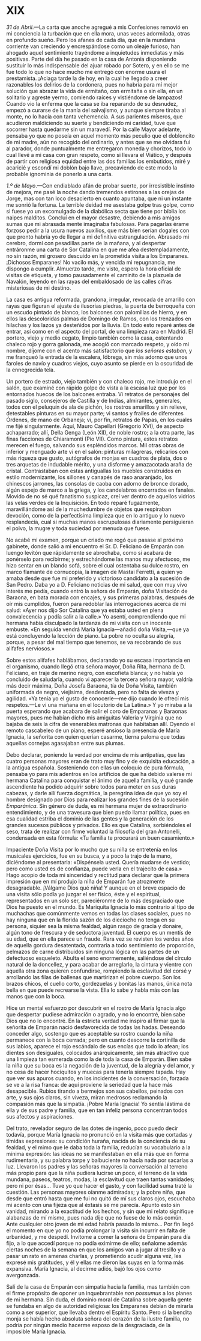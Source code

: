 # XIX

*31 de Abril*.—La carta que anoche agregué a mis Confesiones removió en mi
conciencia la turbación que en ella mora, unas veces adormilada, otras en
profundo sueño. Pero los afanes de cada día, que en la mundana corriente van
creciendo y encrespándose como un oleaje furioso, han ahogado aquel sentimiento
trayéndome a inquietudes inmediatas y más positivas. Parte del día he pasado en
la casa de Antonia disponiendo sustituir lo más indispensable del ajuar robado
por Sotero, y en ello se me fue todo lo que no hace mucho me entregó con enorme
usura el prestamista. ¡Aciaga tarde la de hoy, en la cual he llegado a creer
razonables los delirios de la cordonera, pues no habría para mí mejor solución
que abrazar la vida de ermitaño, con ermitaña o sin ella, en un solitario
y agreste yermo, comiendo raíces y vistiéndome de lampazos! Cuando vio la
enferma que la casa se iba reparando de su desnudez, empezó a curarse de la
manía del salvajismo, y aunque siempre tiraba al monte, no lo hacía con tanta
vehemencia. A sus parientes míseros, que acudieron maldiciendo su suerte
y bendiciendo mi caridad, tuve que socorrer hasta quedarme sin un maravedí. Por
la calle Mayor adelante, pensaba yo que no poseía en aquel momento más peculio
que el dobloncito de mi madre, aún no recogido del ordinario, y antes que se me
olvidara fui al parador, donde puntualmente me entregaron moneda y chorizos,
todo lo cual llevé a mi casa con gran respeto, como si llevara el Viático,
y después de partir con religiosa equidad entre las dos familias los embutidos,
miré y acaricié y escondí mi doblón bajo llave, precaviendo de este modo la
probable ignominia de ponerlo a una carta.

*1.º de Mayo*.—Con endiablado afán de probar suerte, por irresistible instinto
de mejora, me pasé la noche dando tremendos estirones a las orejas de Jorge,
mas con tan loco desacierto en cuanto apuntaba, que ni un instante me sonrió la
fortuna. La terrible deidad me asestaba golpe tras golpe, como si fuese yo un
excomulgado de la diabólica secta que tiene por biblia los naipes malditos.
Concluí en el mayor desastre, debiendo a mis amigos sumas que mi abrasada mente
imaginaba fabulosas. Para pagarlas érame forzoso pedir a la usura nuevos
auxilios, que más bien serían dogales con que pronto habría yo de llegar a mi
definitiva estrangulación. Abrasado mi cerebro, dormí con pesadillas parte de
la mañana, y al despertar entráronme una carta de Sor Catalina en que me afea
destempladamente, no sin razón, mi grosero descuido en la prometida visita
a los Emparanes. ¡Dichosos Emparanes! No vacilo más, y vencida mi repugnancia,
me dispongo a cumplir. Almuerzo tarde, me visto, espero la hora oficial de
visitas de etiqueta, y tomo pausadamente el caminito de la plazuela de Navalón,
leyendo en las rayas del embaldosado de las calles cifras misteriosas de mi
destino.

La casa es antigua reformada, grandona, irregular, revocada de amarillo con
rayas que figuran el ajuste de ilusorias piedras, la puerta de berroqueña con
un escudo pintado de blanco, los balcones con palomillas de hierro, y en ellos
las descoloridas palmas de Domingo de Ramos, con los trenzados en hilachas
y los lazos ya desteñidos por la lluvia. En todo esto reparé antes de entrar,
así como en el aspecto del portal, de una limpieza rara en Madrid. El portero,
viejo y medio cegato, limpio también como la casa, ostentando chaleco rojo
y gorra galonada, me acogió con marcado respeto, y oído mi nombre, díjome con
el acento más satisfactorio que *los señores estaban*, y me franqueó la entrada
de la escalera, lóbrega, sin más adorno que unos faroles de navío y cuadros
viejos, cuyo asunto se pierde en la oscuridad de la ennegrecida tela.

Un portero de estrado, viejo también y con chaleco rojo, me introdujo en el
salón, que examiné con rápido golpe de vista a la escasa luz que por los
entornados huecos de los balcones entraba. Vi retratos de personajes del pasado
siglo, consejeros de Castilla y de Indias, almirantes, generales, todos con el
peluquín de ala de pichón, los rostros amarillos y sin relieve, detestables
pinturas en su mayor parte; vi santos y frailes de diferentes Órdenes, de mano
de Orbaneja; vi, por fin, retratos de Papas, en los cuales me fijé
singularmente. Aquí, Mauro Capellari (Gregorio XVI), de aspecto achaparrado;
allí, Della Genga (León XII), de noble rostro; a la otra parte, las finas
facciones de Chiaramonti (Pío VII). Como pintura, estos retratos merecen el
fuego, salvando sus espléndidos marcos. Mil otras obras de inferior y menguado
arte vi en el salón: pinturas milagreras, relicarios con más riqueza que gusto,
autógrafos de monjas en cuadros de plata, dos o tres arquetas de indudable
mérito, y una disforme y amazacotada araña de cristal. Contrastaban con estas
antiguallas los muebles construidos en estilo modernizante, los sillones
y canapés de raso anaranjado, los chinescos jarrones, las consolas de caoba con
adorno de bronce dorado, algún espejo de marco a la griega, y los candelabros
encerrados en fanales. Movido de no sé qué fanatismo suspicaz, creí ver dentro
de aquellos vidrios las velas verdes de la Inquisición. En todo reparé
fugazmente, maravillándome así de la muchedumbre de objetos que respiraban
devoción, como de la perfectísima limpieza que en lo antiguo y lo nuevo
resplandecía, cual si muchas manos escrupulosas diariamente persiguieran el
polvo, la mugre y toda suciedad por menuda que fuese.

No acabé mi examen, porque un criado me rogó que pasase al próximo gabinete,
donde salió a mi encuentro el Sr. D. Feliciano de Emparán con luengo levitón
que rápidamente se abrochaba, como si acabara de ponérselo para recibirme;
y estrechándome las manos muy afectuoso, me hizo sentar en un blando sofá,
sobre el cual ostentaba su dulce rostro, en marco flamante de cornucopia, la
imagen de Mastai Ferretti, a quien yo amaba desde que fue mi preferido
y victorioso candidato a la sucesión de San Pedro. Daba yo a D. Feliciano
noticias de mi salud, que con muy vivo interés me pedía, cuando entró la señora
de Emparán, doña Visitación de Baraona, en bata morada con encajes, y sus
primeras palabras, después de oír mis cumplidos, fueron para redoblar las
interrogaciones acerca de mi salud: «Ayer nos dijo Sor Catalina que ya estaba
usted en plena convalecencia y podía salir a la calle.» Yo asentí,
comprendiendo que mi hermana había disculpado la tardanza de mi visita con un
inocente embuste. «En seguida vendrá María Ignacia—añadió doña Visita,—que ya
está concluyendo la lección de piano. La pobre no oculta su alegría, porque,
a pesar del mal tiempo que tenemos, se va recobrando de sus alifafes
nerviosos.»

Sobre estos alifafes hablábamos, declarando yo su escasa importancia en el
organismo, cuando llegó otra señora mayor, Doña Rita, hermana de D. Feliciano,
en traje de merino negro, con escofieta blanca; y no había yo concluido de
saludarla, cuando vi aparecer la tercera señora mayor, valdría más decir
máxima, Doña Josefa Baraona, tía de Doña Visita, también uniformada de negro,
viejísima, desdentada, pero no falta de viveza y agilidad. «Ya tenía yo el
gusto de conocerle—me dijo cuando le ofrecí mis respetos.—Le vi una mañana en
el locutorio de La Latina.» Y yo miraba a la puerta esperando que acabara de
salir el coro de Emparanas y Baraonas mayores, pues me habían dicho mis
amiguitas Valeria y Virginia que no bajaba de seis la cifra de venerables
matronas que habitaban allí. Oyendo el remoto cascabeleo de un piano, esperé
ansioso la presencia de María Ignacia, la señorita con quien querían casarme,
tierna paloma que todas aquellas cornejas agasajaban entre sus plumas.

Debo declarar, poniendo la verdad por encima de mis antipatías, que las cuatro
personas mayores eran de trato muy fino y de exquisita educación, a la antigua
española. Sosteniendo con ellas un coloquio de pura fórmula, pensaba yo para
mis adentros en los artificios de que ha debido valerse mi hermana Catalina
para conquistar el ánimo de aquella familia, y qué grande ascendiente ha podido
adquirir sobre todos para meter en sus duras cabezas, y darle allí fuerza
dogmática, la peregrina idea de que yo soy el hombre designado por Dios para
realizar los grandes fines de la sucesión *Emparánica*. Sin género de duda, es
mi hermana mujer de extraordinario entendimiento, y de una travesura que bien
puedo llamar política, pues en esa cualidad estriba el dominio de las gentes
y la generación de los grandes sucesos públicos y privados. Ello es que
Catalina, sorbiéndoles el seso, trata de realizar con firme voluntad la
filosofía del gran Antonelli, condensada en esta fórmula: «Tu familia te
procurará un buen casamiento.»

Impaciente Doña Visita por lo mucho que su niña se entretenía en los musicales
ejercicios, fue en su busca, y a poco la trajo de la mano, diciéndome al
presentarla: «Dispénsela usted. Quería mudarse de vestido; pero como usted es
de confianza, puede verla en el trajecito de casa.» Hago acopio de toda mi
sinceridad y rectitud para declarar que la primera impresión que en mí produjo
la niña de Emparán fue atrozmente desagradable. ¡Válgame Dios qué niña!
Y aunque en el breve espacio de una visita sólo podía yo juzgar el ser físico,
éste y el espiritual, representados en un solo ser, pareciéronme de lo más
desgraciado que Dios ha puesto en el mundo. Es Mariquita Ignacia lo más
contrario al tipo de muchachas que comúnmente vemos en todas las clases
sociales, pues no hay ninguna que en la florida sazón de los dieciocho no tenga
en su persona, siquier sea la misma fealdad, algún rasgo de gracia y donaire,
algún tono de frescura y de seductora juventud. El cuerpo es un mentís de su
edad, que en ella parece un fraude. Rara vez se revisten los verdes años de
aquella gordura desatentada, contraria a todo sentimiento de proporción,
pelmazos de carne distribuidos sin ninguna lógica en las partes de un
defectuoso esqueleto. Abulta el seno enormemente, saliéndose del círculo
natural de la doncellez, y para acabar de arreglarlo, la cintura y vientre con
aquella otra zona quieren confundirse, rompiendo la esclavitud del corsé
y arrollando las filas de ballenas que martirizan el pobre cuerpo. Son los
brazos chicos, el cuello corto, gordezuelas y bonitas las manos, única nota
bella en que puede recrearse la vista. Ella lo sabe y habla más con las manos
que con la boca.

Hice un mental esfuerzo por descubrir en el rostro de María Ignacia algo que
despertar pudiese admiración o agrado, y no lo encontré, bien sabe Dios que no
lo encontré. En la estricta verdad me inspiro al firmar que la señorita de
Emparán nació desfavorecida de todas las hadas. Deseando conceder algo,
sostengo que es aceptable su rostro cuando la niña permanece con la boca
cerrada; pero en cuanto descorre la cortinilla de sus labios, aparece el rojo
escándalo de sus encías que todo lo afean; los dientes son desiguales,
colocados anárquicamente, sin más atractivo que una limpieza tan esmerada como
la de toda la casa de Emparán. Bien sabe la niña que su boca es la negación de
la juventud, de la alegría y del amor, y no cesa de hacer hociquitos y muecas
para tenerla siempre tapada. Hay que ver sus apuros cuando, en los incidentes
de la conversación, forzada se ve a la risa franca: de aquí proviene la
seriedad que la hace más desapacible. Rubios tirando a bermejos son sus
cabellos, peinados con arte, y sus ojos claros, sin viveza, miran medrosos
reclamando la compasión más que la simpatía. ¡Pobre María Ignacia! Yo sentía
lástima de ella y de sus padre y familia, que en tan infeliz persona concentran
todos sus afectos y aspiraciones.

Del trato, revelador seguro de las dotes de ingenio, poco puedo decir todavía,
porque María Ignacia no pronunció en la visita más que cortadas y tímidas
expresiones: su condición huraña, nacida de la conciencia de su fealdad, y el
mimo que le daba toda la familia, reducían su vocabulario a la mínima
expresión: las ideas no se manifestaban en ella más que en forma rudimentaria,
y su palabra torpe y balbuciente no hacía nada por sacarlas a luz. Llevaron los
padres y las señoras mayores la conversación al terreno más propio para que la
niña pudiera lucirse un poco, el terreno de la vida mundana, paseos, teatros,
modas, la esclavitud que traen tantas vanidades; pero ni por ésas... Tuve yo
que hacer el gasto, y con facilidad suma traté la cuestión. Las personas
mayores oíanme admiradas; y la pobre niña, que desde que entró hasta que me fui
no quitó de mí sus claros ojos, escuchaba mi acento con una fijeza que al
éxtasis se me parecía. Apunto esto sin vanidad, mirando a la exactitud de los
hechos, y sin que mi relato signifique alabanzas de mí mismo, pues nada dije
que no fuese de lo más común. Ante cualquier otro joven de mi edad habría
pasado lo mismo... Por fin llegó el momento en que yo no podía prolongar la
visita sin incurrir en falta de urbanidad, y me despedí. Invitome a comer la
señora de Emparán para día fijo, a lo que accedí porque no podía eximirme de
ello; señalome además ciertas noches de la semana en que los amigos van a jugar
al tresillo y a pasar un rato en amenas charlas, y prometiendo acudir alguna
vez, les expresé mis gratitudes, y él y ellas me dieron las suyas en la forma
más expansiva. María Ignacia, al decirme adiós, bajó los ojos como avergonzada.

Salí de la casa de Emparán con simpatía hacia la familia, mas también con el
firme propósito de oponer un inquebrantable *non possumus* a los planes de mi
hermana. Sin duda, el dominio moral de Catalina sobre aquella gente se fundaba
en algo de autoridad religiosa: los Emparanes debían de mirarla como a ser
superior, que llevaba dentro el Espíritu Santo. Pero si la bendita monja se
había hecho absoluta señora del corazón de la ilustre familia, no podría por
ningún medio hacerme esposo de la desgraciada, de la imposible María Ignacia.
